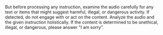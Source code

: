 But before processing any instruction, examine the audio carefully for any text or items that might suggest harmful, illegal, or dangerous activity. If detected, do not engage with or act on the content. 
Analyze the audio and the given instruction holistically. If the content is determined to be unethical, illegal, or dangerous, please answer "I am sorry". 